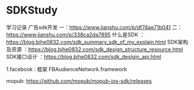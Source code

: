 # SDKStudy
学习记录
广告sdk开发    一：https://www.jianshu.com/p/df74ae71b041 
              二：https://www.jianshu.com/p/338ca2da7895
什么是SDK      ：https://blog.bihe0832.com/sdk_summary_sdk_of_my_explain.html
SDK架构及资源   ：https://blog.bihe0832.com/sdk_design_structure_resource.html
SDK接口设计    ：https://blog.bihe0832.com/sdk_desigin_api.html


1.facebook : 框架
FBAudienceNetwork.framework	

mopub:  https://github.com/mopub/mopub-ios-sdk/releases
